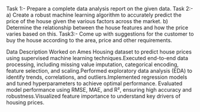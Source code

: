 Task 1:- Prepare a complete data analysis report on the given data.
Task 2:-
    a) Create a robust machine learning algorithm to accurately predict the
price of the house given the various factors across the market.
    b) Determine the relationship between the house features and how the
price varies based on this.
Task3:- Come up with suggestions for the customer to buy the house according
to the area, price and other requirements.

Data Description
Worked on Ames Housing dataset to predict house prices using supervised machine learning techniques.Executed end-to-end data processing, including missing value imputation, categorical encoding,
feature selection, and scaling.Performed exploratory data analysis (EDA) to identify trends, correlations, and outliers.Implemented regression models and tuned hyperparameters to achieve optimal performance.
Evaluated model performance using RMSE, MAE, and R², ensuring high accuracy and robustness.Visualized feature importance to understand key drivers of housing prices.
